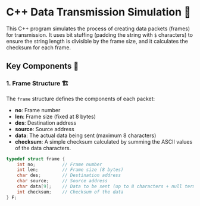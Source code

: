 # C++ Data Transmission Simulation 📡

This C++ program simulates the process of creating data packets (frames) for transmission. It uses bit stuffing (padding the string with `$` characters) to ensure the string length is divisible by the frame size, and it calculates the checksum for each frame.

## Key Components 🔑

### 1. **Frame Structure** 🏗️
The `frame` structure defines the components of each packet:
- **no**: Frame number
- **len**: Frame size (fixed at 8 bytes)
- **des**: Destination address
- **source**: Source address
- **data**: The actual data being sent (maximum 8 characters)
- **checksum**: A simple checksum calculated by summing the ASCII values of the data characters.

```cpp
typedef struct frame {
    int no;          // Frame number
    int len;         // Frame size (8 bytes)
    char des;        // Destination address
    char source;     // Source address
    char data[9];    // Data to be sent (up to 8 characters + null terminator)
    int checksum;    // Checksum of the data
} F;
